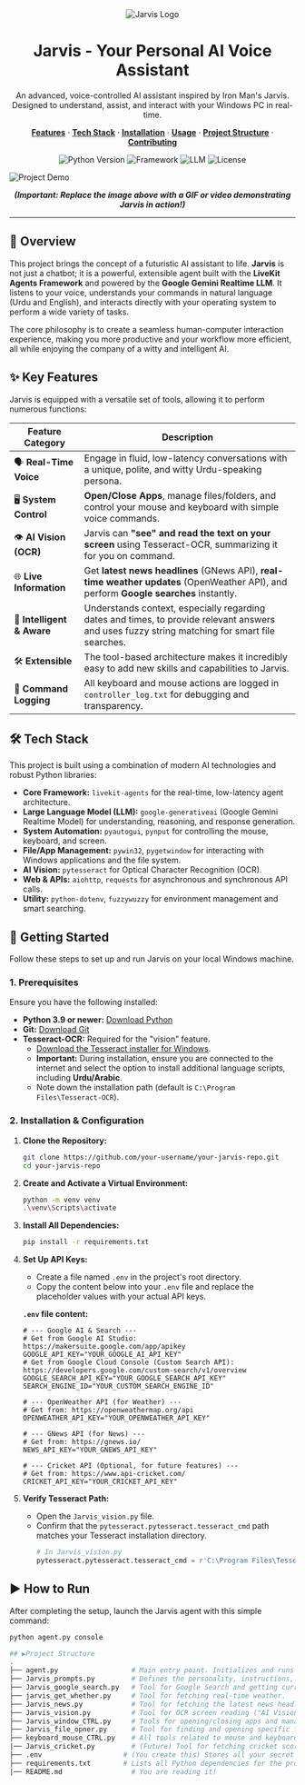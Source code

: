 <div align="center">
  <img src="https://encrypted-tbn0.gstatic.com/images?q=tbn:ANd9GcSI0VCNzCEaCT6KPuVrwClciPTprHVJSLpW3A&s" alt="Jarvis Logo">
  <h1>Jarvis - Your Personal AI Voice Assistant</h1>
  <p>
    An advanced, voice-controlled AI assistant inspired by Iron Man's Jarvis. Designed to understand, assist, and interact with your Windows PC in real-time.
  </p>
  <p>
    <a href="#-key-features"><strong>Features</strong></a> ·
    <a href="#-tech-stack"><strong>Tech Stack</strong></a> ·
    <a href="#-getting-started"><strong>Installation</strong></a> ·
    <a href="#-how-to-run"><strong>Usage</strong></a> ·
    <a href="#-project-structure"><strong>Project Structure</strong></a> ·
    <a href="#-contributing"><strong>Contributing</strong></a>
  </p>
  <p>
    <img src="https://img.shields.io/badge/Python-3.9%2B-blue?style=for-the-badge&logo=python" alt="Python Version">
    <img src="https://img.shields.io/badge/Framework-LiveKit_Agents-orange?style=for-the-badge" alt="Framework">
    <img src="https://img.shields.io/badge/LLM-Google_Gemini-4285F4?style=for-the-badge&logo=google" alt="LLM">
    <img src="https://img.shields.io/badge/License-MIT-green?style=for-the-badge" alt="License">
  </p>
</div>

![Project Demo](https://placehold.co/800x400/2d3748/ffffff?text=Add+a+GIF+Demo+of+Your+Project+Here)
*<p align="center"><strong>(Important: Replace the image above with a GIF or video demonstrating Jarvis in action!)</strong></p>*

---

## 📖 Overview

This project brings the concept of a futuristic AI assistant to life. **Jarvis** is not just a chatbot; it is a powerful, extensible agent built with the **LiveKit Agents Framework** and powered by the **Google Gemini Realtime LLM**. It listens to your voice, understands your commands in natural language (Urdu and English), and interacts directly with your operating system to perform a wide variety of tasks.

The core philosophy is to create a seamless human-computer interaction experience, making you more productive and your workflow more efficient, all while enjoying the company of a witty and intelligent AI.

## ✨ Key Features

Jarvis is equipped with a versatile set of tools, allowing it to perform numerous functions:

| Feature Category        | Description                                                                                                                              |
| ----------------------- | ---------------------------------------------------------------------------------------------------------------------------------------- |
| 🗣️ **Real-Time Voice**  | Engage in fluid, low-latency conversations with a unique, polite, and witty Urdu-speaking persona.                                       |
| 🖥️ **System Control**    | **Open/Close Apps**, manage files/folders, and control your mouse and keyboard with simple voice commands.                               |
| 👁️ **AI Vision (OCR)**  | Jarvis can **"see" and read the text on your screen** using Tesseract-OCR, summarizing it for you on command.                              |
| 🌐 **Live Information** | Get **latest news headlines** (GNews API), **real-time weather updates** (OpenWeather API), and perform **Google searches** instantly. |
| 🧠 **Intelligent & Aware** | Understands context, especially regarding dates and times, to provide relevant answers and uses fuzzy string matching for smart file searches. |
| 🛠️ **Extensible**        | The tool-based architecture makes it incredibly easy to add new skills and capabilities to Jarvis.                                         |
| 📝 **Command Logging**    | All keyboard and mouse actions are logged in `controller_log.txt` for debugging and transparency.                                        |

## 🛠️ Tech Stack

This project is built using a combination of modern AI technologies and robust Python libraries:

-   **Core Framework:** `livekit-agents` for the real-time, low-latency agent architecture.
-   **Large Language Model (LLM):** `google-generativeai` (Google Gemini Realtime Model) for understanding, reasoning, and response generation.
-   **System Automation:** `pyautogui`, `pynput` for controlling the mouse, keyboard, and screen.
-   **File/App Management:** `pywin32`, `pygetwindow` for interacting with Windows applications and the file system.
-   **AI Vision:** `pytesseract` for Optical Character Recognition (OCR).
-   **Web & APIs:** `aiohttp`, `requests` for asynchronous and synchronous API calls.
-   **Utility:** `python-dotenv`, `fuzzywuzzy` for environment management and smart searching.

## 🚀 Getting Started

Follow these steps to set up and run Jarvis on your local Windows machine.

### 1. Prerequisites

Ensure you have the following installed:

-   **Python 3.9 or newer:** [Download Python](https://www.python.org/downloads/)
-   **Git:** [Download Git](https://git-scm.com/downloads)
-   **Tesseract-OCR:** Required for the "vision" feature.
    -   [Download the Tesseract installer for Windows](https://github.com/UB-Mannheim/tesseract/wiki).
    -   **Important:** During installation, ensure you are connected to the internet and select the option to install additional language scripts, including **Urdu/Arabic**.
    -   Note down the installation path (default is `C:\Program Files\Tesseract-OCR`).

### 2. Installation & Configuration

1.  **Clone the Repository:**
    ```bash
    git clone https://github.com/your-username/your-jarvis-repo.git
    cd your-jarvis-repo
    ```

2.  **Create and Activate a Virtual Environment:**
    ```bash
    python -m venv venv
    .\venv\Scripts\activate
    ```

3.  **Install All Dependencies:**
    ```bash
    pip install -r requirements.txt
    ```

4.  **Set Up API Keys:**
    -   Create a file named `.env` in the project's root directory.
    -   Copy the content below into your `.env` file and replace the placeholder values with your actual API keys.

    **`.env` file content:**
    ```dotenv
    # --- Google AI & Search ---
    # Get from Google AI Studio: https://makersuite.google.com/app/apikey
    GOOGLE_API_KEY="YOUR_GOOGLE_AI_API_KEY"
    # Get from Google Cloud Console (Custom Search API): https://developers.google.com/custom-search/v1/overview
    GOOGLE_SEARCH_API_KEY="YOUR_GOOGLE_SEARCH_API_KEY"
    SEARCH_ENGINE_ID="YOUR_CUSTOM_SEARCH_ENGINE_ID"

    # --- OpenWeather API (for Weather) ---
    # Get from: https://openweathermap.org/api
    OPENWEATHER_API_KEY="YOUR_OPENWEATHER_API_KEY"

    # --- GNews API (for News) ---
    # Get from: https://gnews.io/
    NEWS_API_KEY="YOUR_GNEWS_API_KEY"

    # --- Cricket API (Optional, for future features) ---
    # Get from: https://www.api-cricket.com/
    CRICKET_API_KEY="YOUR_CRICKET_API_KEY"
    ```

5.  **Verify Tesseract Path:**
    -   Open the `Jarvis_vision.py` file.
    -   Confirm that the `pytesseract.pytesseract.tesseract_cmd` path matches your Tesseract installation directory.
        ```python
        # In Jarvis_vision.py
        pytesseract.pytesseract.tesseract_cmd = r'C:\Program Files\Tesseract-OCR\tesseract.exe'
        ```

## ▶️ How to Run

After completing the setup, launch the Jarvis agent with this simple command:

```bash
python agent.py console

## ▶Project Structure 
.
├── agent.py                  # Main entry point. Initializes and runs the agent.
├── Jarvis_prompts.py         # Defines the personality, instructions, and persona of Jarvis.
├── Jarvis_google_search.py   # Tool for Google Search and getting current date/time.
├── jarvis_get_whether.py     # Tool for fetching real-time weather.
├── Jarvis_news.py            # Tool for fetching the latest news headlines.
├── Jarvis_vision.py          # Tool for OCR screen reading ("AI Vision").
├── Jarvis_window_CTRL.py     # Tools for opening/closing apps and managing folders.
├── Jarvis_file_opner.py      # Tool for finding and opening specific files.
├── keyboard_mouse_CTRL.py    # All tools related to mouse and keyboard automation.
|── Jarvis_cricket.py         # (Future) Tool for fetching cricket scores.
├── .env                    # (You create this) Stores all your secret API keys.
├── requirements.txt        # Lists all Python dependencies for the project.
|── README.md                 # You are reading it!
